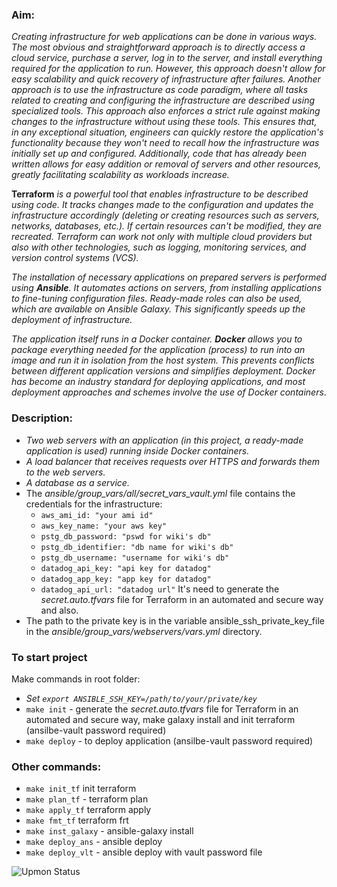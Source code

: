 ### Aim:
 *Creating infrastructure for web applications can be done in various ways. The most obvious and straightforward approach is to directly access a cloud service, purchase a server, log in to the server, and install everything required for the application to run. However, this approach doesn't allow for easy scalability and quick recovery of infrastructure after failures. Another approach is to use the infrastructure as code paradigm, where all tasks related to creating and configuring the infrastructure are described using specialized tools. This approach also enforces a strict rule against making changes to the infrastructure without using these tools. This ensures that, in any exceptional situation, engineers can quickly restore the application's functionality because they won't need to recall how the infrastructure was initially set up and configured. Additionally, code that has already been written allows for easy addition or removal of servers and other resources, greatly facilitating scalability as workloads increase.*

**Terraform** *is a powerful tool that enables infrastructure to be described using code. It tracks changes made to the configuration and updates the infrastructure accordingly (deleting or creating resources such as servers, networks, databases, etc.). If certain resources can't be modified, they are recreated. Terraform can work not only with multiple cloud providers but also with other technologies, such as logging, monitoring services, and version control systems (VCS).*

*The installation of necessary applications on prepared servers is performed using **Ansible**. It automates actions on servers, from installing applications to fine-tuning configuration files. Ready-made roles can also be used, which are available on Ansible Galaxy. This significantly speeds up the deployment of infrastructure.*

*The application itself runs in a Docker container. **Docker** allows you to package everything needed for the application (process) to run into an image and run it in isolation from the host system. This prevents conflicts between different application versions and simplifies deployment. Docker has become an industry standard for deploying applications, and most deployment approaches and schemes involve the use of Docker containers*.

### Description:
- *Two web servers with an application (in this project, a ready-made application is used) running inside Docker containers.*
- *A load balancer that receives requests over HTTPS and forwards them to the web servers.*
- *A database as a service.*
- The *ansible/group_vars/all/secret_vars_vault.yml* file contains the credentials for the infrastructure:
  - ``aws_ami_id: "your ami id"``
  - ``aws_key_name: "your aws key"``
  - ``pstg_db_password: "pswd for wiki's db"``
  - ``pstg_db_identifier: "db name for wiki's db"``
  - ``pstg_db_username: "username for wiki's db"``
  - ``datadog_api_key: "api key for datadog"``
  - ``datadog_app_key: "app key for datadog"``
  - ``datadog_api_url: "datadog url"``
It's need to generate the *secret.auto.tfvars* file for Terraform in an automated and secure way and also.
- The path to the private key is in the variable ansible_ssh_private_key_file in the *ansible/group_vars/webservers/vars.yml* directory.

### To start project
Make commands in root folder:
  - *Set ``export ANSIBLE_SSH_KEY=/path/to/your/private/key``*
  - ``make init`` - generate the *secret.auto.tfvars* file for Terraform in an automated and secure way, make galaxy install and init terraform (ansilbe-vault password required)
  - ``make deploy`` - to deploy application (ansilbe-vault password required)

### Other commands:
 - ``make init_tf`` init terraform
 - ``make plan_tf`` - terraform plan
 - ``make apply_tf`` terraform apply
 - ``make fmt_tf`` terraform frt
 - ``make inst_galaxy`` - ansible-galaxy install
 - ``make deploy_ans`` - ansible deploy
 - ``make deploy_vlt`` - ansible deploy with vault password file

![Upmon Status](https://www.upmon.com/badge/e783c7f8-5749-4160-8747-1472cc/wMk6DASm-2.svg)
